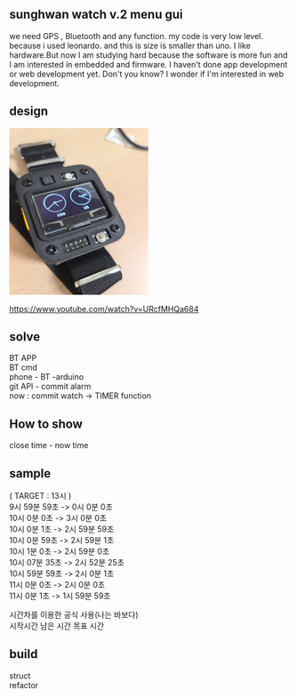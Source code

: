 ## sunghwan watch v.2 menu gui

we need GPS , Bluetooth and any function. my code is very low level. because i used leonardo. and this is size is smaller than uno. I like hardware.But now I am studying hard because the software is more fun and I am interested in embedded and firmware. I haven't done app development or web development yet. Don't you know? I wonder if I'm interested in web development.  

## design

<img src="./oled-watch.jpg" height="300px" width="250px">

https://www.youtube.com/watch?v=URcfMHQa684

## solve

BT APP  
BT cmd   
phone - BT -arduino  
git API - commit alarm  
now : commit watch -> TIMER function  

## How to show

close time - now time   


## sample

( TARGET : 13시 )  
 9시  59분 59초	->    0시  0분  0초  
10시   0분  0초	->    3시  0분  0초  
10시   0분  1초	->    2시 59분 59초  
10시   0분 59초	->    2시 59분  1초  
10시   1분  0초	->    2시 59분  0초  
10시  07분 35초	->    2시 52분 25초  
10시  59분 59초	->    2시  0분  1초  
11시   0분  0초	->    2시  0분  0초  
11시   0분  1초	->    1시 59분 59초  


시간차를 이용한 공식 사용(나는 바보다)  
시작시간 남은 시간 목표 시간  

## build 

struct  
refactor  
